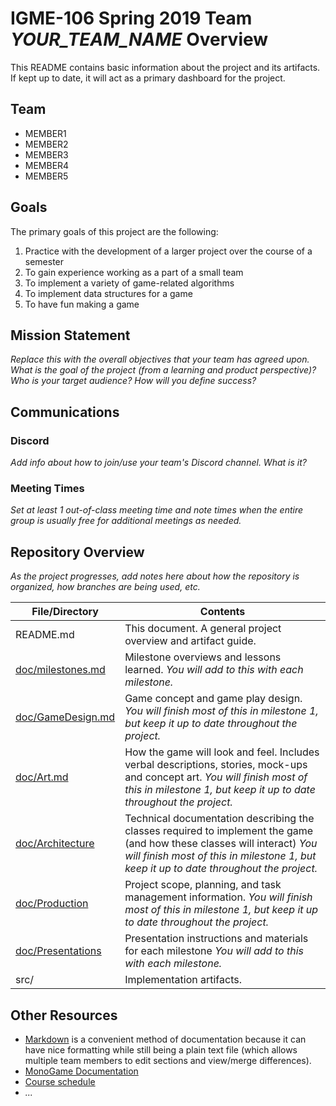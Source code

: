 # IGME-106 Spring 2019 Team *YOUR_TEAM_NAME* Overview
This README contains basic information about the project and its artifacts. If kept up to date, it will act as a primary dashboard for the project.

## Team

- MEMBER1
- MEMBER2
- MEMBER3
- MEMBER4
- MEMBER5

## Goals
The primary goals of this project are the following:
1. Practice with the development of a larger project over the course of a semester
2. To gain experience working as a part of a small team
3. To implement a variety of game-related algorithms 
4. To implement data structures for a game 
5. To have fun making a game

## Mission Statement
*Replace this with the overall objectives that your team has agreed upon. What is the goal of the project (from a learning and product perspective)? Who is your target audience? How will you define success?*

## Communications

### Discord
*Add info about how to join/use your team's Discord channel. What is it?*

### Meeting Times
*Set at least 1 out-of-class meeting time and note times when the entire group is usually free for additional meetings as needed.*

## Repository Overview
*As the project progresses, add notes here about how the repository is organized, how branches are being used, etc.*

| File/Directory | Contents |
| -------------- | ----------- |
| README.md | This document. A general project overview and artifact guide. |
| [doc/milestones.md](doc/milestones.md) | Milestone overviews and lessons learned. _You will add to this with each milestone._ |
| [doc/GameDesign.md](doc/GameDesign.md) | Game concept and game play design. _You will finish most of this in milestone 1, but keep it up to date throughout the project._ | 
| [doc/Art.md](doc/Art.md) | How the game will look and feel. Includes verbal descriptions, stories, mock-ups and concept art. _You will finish most of this in milestone 1, but keep it up to date throughout the project._| 
| [doc/Architecture](doc/Architecture.md) | Technical documentation describing the classes required to implement the game (and how these classes will interact) _You will finish most of this in milestone 1, but keep it up to date throughout the project._ | 
| [doc/Production](doc/Production.md) | Project scope, planning, and task management information. _You will finish most of this in milestone 1, but keep it up to date throughout the project._ |
| [doc/Presentations](doc/Presentations/Presentations.md) | Presentation instructions and materials for each milestone _You will add to this with each milestone._| 
| src/ | Implementation artifacts.|


## Other Resources
- [Markdown](https://help.github.com/categories/writing-on-github/) is a convenient method of documentation because it can have nice formatting while still being a plain text file (which allows multiple team members to edit sections and view/merge differences).
- [MonoGame Documentation](http://www.monogame.net/documentation/?page=main)
- [Course schedule](https://people.rit.edu/~esmvcs/files/2185/IGME106_Course_Schedule_2185.htm)
- *...*
